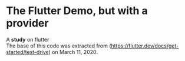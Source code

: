 # The Flutter Demo, but with a provider
A **study** on flutter <br>
The base of this code was extracted from (https://flutter.dev/docs/get-started/test-drive) on March 11, 2020.
